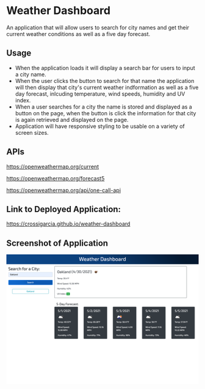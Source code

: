 # Weather Dashboard

An application that will allow users to search for city names and get their current weather conditions as well as a five day forecast. 

## Usage
* When the application loads it will display a search bar for users to input a city name.
* When the user clicks the button to search for that name the application will then display that city's current weather indformation as well as a five day forecast, inlcuding temperature, wind speeds, humidity and UV index.
* When a user searches for a city the name is stored and displayed as a button on the page, when the button is click the information for that city is again retrieved and displayed on the page.
* Application will have responsive styling to be usable on a variety of screen sizes. 

## APIs
https://openweathermap.org/current

https://openweathermap.org/forecast5

https://openweathermap.org/api/one-call-api

## Link to Deployed Application:
https://crossigarcia.github.io/weather-dashboard

## Screenshot of Application
![Weather Dashboard Webpage](./assets/images/weather.png)
